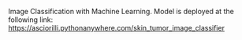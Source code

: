 Image Classification with Machine Learning. Model is deployed at the following link: https://asciorilli.pythonanywhere.com/skin_tumor_image_classifier 
